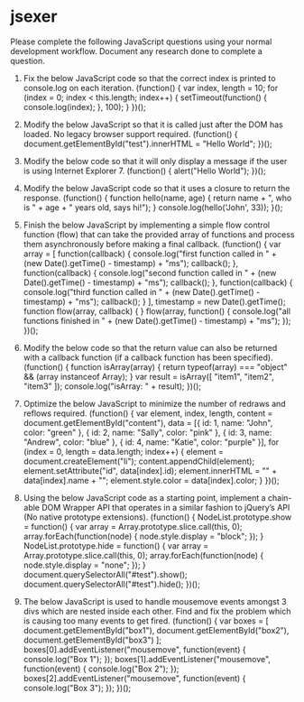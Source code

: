 # jsexer

Please complete the following JavaScript questions using your normal development workflow.
Document any research done to complete a question.

1. Fix the below JavaScript code so that the correct index is printed to console.log on each iteration.
(function() { 
  var index, 
      length = 10; 
  for (index = 0; index < this.length; index++) { 
    setTimeout(function() { 
      console.log(index); 
    }, 100); 
  } 
})();

2. Modify the below JavaScript so that it is called just after the DOM has loaded. No legacy browser support required.
(function() { 
  document.getElementById("test").innerHTML = "Hello World"; 
})();

3. Modify the below code so that it will only display a message if the user is using Internet Explorer 7.
(function() { 
  alert("Hello World"); 
})();

4. Modify the below JavaScript code so that it uses a closure to return the response.
(function() { 
  function hello(name, age) { 
    return name + ", who is " + age + " years old, says hi!"); 
  } 
  console.log(hello('John', 33)); 
}();

5. Finish the below JavaScript by implementing a simple flow control function (flow) that can take the provided array of functions and process them asynchronously before making a final callback.
(function() { 
  var array = [ 
    function(callback) { 
      console.log("first function called in " + (new Date().getTime() - timestamp) + "ms"); 
      callback(); 
    }, 
    function(callback) { 
      console.log("second function called in " + (new Date().getTime() - timestamp) + "ms"); 
      callback(); 
    }, 
    function(callback) { 
      console.log("third function called in " + (new Date().getTime() - timestamp) + "ms"); 
      callback(); 
    } 
  ], 
  timestamp = new Date().getTime(); 
  function flow(array, callback) { 
  } 
  flow(array, function() { 
    console.log("all functions finished in " + (new Date().getTime() - timestamp) + "ms");
  }); 
})();

6. Modify the below code so that the return value can also be returned with a callback function (if a callback function has been specified).
(function() { 
  function isArray(array) { 
    return typeof(array) === "object" && (array instanceof Array); 
  } 
  var result = isArray([ 
    "item1", 
    "item2", 
    "item3" 
  ]); 
  console.log("isArray: " + result); 
})();

7. Optimize the below JavaScript to minimize the number of redraws and reflows required.
(function() { 
  var element, 
      index, 
      length, 
      content = document.getElementById("content"), 
      data = [{ id: 1, name: "John", color: "green" }, { 
        id: 2, name: "Sally", color: "pink" }, { 
        id: 3, name: "Andrew", color: "blue" }, { 
        id: 4, name: "Katie", color: "purple" }], 
    for (index = 0, length = data.length; index++) { 
      element = document.createElement("li"); 
      content.appendChild(element); 
      element.setAttribute("id", data[index].id); 
      element.innerHTML = "" + data[index].name + ""; 
      element.style.color = data[index].color; 
    } 
})();

8. Using the below JavaScript code as a starting point, implement a chain-able DOM Wrapper API that operates in a similar fashion to jQuery’s API (No native prototype extensions).
(function() { 
  NodeList.prototype.show = function() { 
    var array = Array.prototype.slice.call(this, 0); 
    array.forEach(function(node) { 
      node.style.display = "block"; 
    }); 
  } 
  NodeList.prototype.hide = function() { 
    var array = Array.prototype.slice.call(this, 0); 
    array.forEach(function(node) { 
      node.style.display = "none"; 
    }); 
  } 
  document.querySelectorAll("#test").show(); 
  document.querySelectorAll("#test").hide(); 
})();

9. The below JavaScript is used to handle mousemove events amongst 3 divs which are nested inside each other. Find and fix the problem which is causing too many events to get fired.
(function() { 
  var boxes = [ 
    document.getElementById("box1"), 
    document.getElementById("box2"), 
    document.getElementById("box3") 
  ]; 
  boxes[0].addEventListener("mousemove", function(event) { 
    console.log("Box 1"); 
  }); 
  boxes[1].addEventListener("mousemove", function(event) { 
    console.log("Box 2"); 
  }); 
  boxes[2].addEventListener("mousemove", function(event) { 
    console.log("Box 3"); 
  }); 
})();
